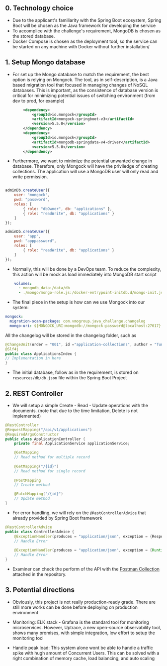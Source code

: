 ## 0. Technology choice


-   Due to the applicant's familiarity with the Spring Boot ecosystem, Spring Boot will be chosen as the Java framework for developing the service
-   To accomplice with the challenge's requirement, MongoDB is chosen as the stored database.
-   Docker Compose is chosen as the deployment tool, so the service can be started on any machine with Docker without further installation/

## 1. Setup Mongo database

-  For set up the Mongo database to match the requirement, the best option is relying on Mongock. The tool, as in self-description, is a Java based migration tool that focused in managing changes of NoSQL databases. This is important, as the consistence of database version is critical for minimizing potential issues of switching environment (from dev to prod, for example)

```xml
		<dependency>
			<groupId>io.mongock</groupId>
			<artifactId>mongock-springboot-v3</artifactId>
			<version>5.5.0</version>
		</dependency>
		<dependency>
			<groupId>io.mongock</groupId>
			<artifactId>mongodb-springdata-v4-driver</artifactId>
			<version>5.5.0</version>
		</dependency>
```

-  Furthermore, we want to minimize the potential unwanted change in database. Therefore, only Mongock will have the priviledge of creating collections. The application will use a MongoDB user will only read and write permission.

```js

adminDb.createUser({
    user: "mongock",
    pwd: "password",
    roles: [
        { role: "dbOwner", db: "applications" },
        { role: "readWrite", db: "applications" }
    ]
});

adminDb.createUser({
    user: "app",
    pwd: "apppassword",
    roles: [
        { role: "readWrite", db: "applications" }
    ]
});

```

- Normally, this will be done by a DevOps team. To reduce the complexity, this action will be mock as load immediately into MongoDB start script
```yaml
    volumes:
      - mongodb_data:/data/db
      - ./mongo/mongo-role.js:/docker-entrypoint-initdb.d/mongo-init.js:ro
```

- The final piece in the setup is how can we use Mongock into our system:

```yaml
mongock:
  migration-scan-package: com.vmogroup.java_challange.changelog
  mongo-uri: ${MONGOCK_URI:mongodb://mongock:password@localhost:27017}
```

All the changelog will be stored in the changelog folder, such as 
```java
@ChangeUnit(order = "001", id ="application-collections", author = "TungDN")
@Slf4j
public class ApplicationsIndex {
// Implementation in here
}
```

- The initial database, follow as in the requirement, is stored on `resources/db/db.json` file within the Spring Boot Project

## 2. REST Controller

- We will setup a simple Create - Read - Update operations with the documents. (note that due to the time limitation, Delete is not implemented)

```java
@RestController
@RequestMapping("/api/v1/applications")
@RequiredArgsConstructor
public class ApplicationController {
    private final ApplicationService applicationService;

    @GetMapping
    // Read method for multiple record
    
    @GetMapping("/{id}")
    // Read method for single record
    
    @PostMapping
    // Create method

    @PatchMapping("/{id}")
    // Update method
}
```

- For error handling, we will rely on the `@RestControllerAdvice` that already provided by Spring Boot framework
```java
@RestControllerAdvice
public class ControllerAdvice {
    @ExceptionHandler(produces = "application/json", exception = {ResponseStatusException.class})
    // Handle Error
    
    @ExceptionHandler(produces = "application/json", exception = {RuntimeException.class})
    // Handle Error
}

```

- Examiner can check the perform of the API with the [Postman Collection](VMO-Challange.postman_collection.json) attached in the repository. 

## 3. Potential directions

- Obviously, this project is not really production-ready grade. There are still more works can be done before deploying on production environment

- Monitoring: ELK stack - Grafana is the standard tool for monitoring microservices. However, Uptrace, a new open-source observability tool, shows many promises, with simple integration, low effort to setup the monitoring tool

- Handle peak load: This system alone wont be able to handle a traffic spike with hugh amount of Concurrent Users. This can be solved with a right combination of memory cache, load balancing, and auto scaling  